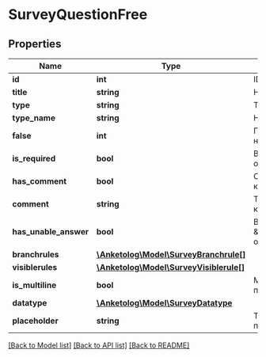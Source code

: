 # SurveyQuestionFree

## Properties
Name | Type | Description | Notes
------------ | ------------- | ------------- | -------------
**id** | **int** | ID вопроса | 
**title** | **string** | Название вопроса | 
**type** | **string** | Тип вопроса | 
**type_name** | **string** | Название типа | 
**false** | **int** | Порядковый номер | [optional] 
**is_required** | **bool** | Вопрос обязательный | 
**has_comment** | **bool** | Отображать комментарий | 
**comment** | **string** | Текст комментария | 
**has_unable_answer** | **bool** | Вариант \&quot;затрудняюсь ответить\&quot; | 
**branchrules** | [**\Anketolog\Model\SurveyBranchrule[]**](SurveyBranchrule.md) |  | 
**visiblerules** | [**\Anketolog\Model\SurveyVisiblerule[]**](SurveyVisiblerule.md) |  | 
**is_multiline** | **bool** | Многострочное поле ввода | 
**datatype** | [**\Anketolog\Model\SurveyDatatype**](SurveyDatatype.md) |  | 
**placeholder** | **string** | Текст-подсказка в поле ввод | 

[[Back to Model list]](../README.md#documentation-for-models) [[Back to API list]](../README.md#documentation-for-api-endpoints) [[Back to README]](../README.md)


